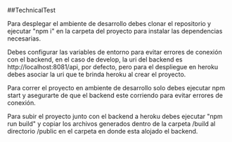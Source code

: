 ##TechnicalTest

Para desplegar el ambiente de desarrollo debes clonar el repositorio y ejecutar "npm i" en la carpeta del proyecto para instalar las dependencias necesarias.

Debes configurar las variables de entorno para evitar errores de conexión con el backend, en el caso de develop, la uri del backend es http://localhost:8081/api, por defecto, pero para el despliegue en heroku debes asociar la uri que te brinda heroku al crear el proyecto.

Para correr el proyecto en ambiente de desarrollo solo debes ejecutar npm start y asegurarte de que el backend este corriendo para evitar errores de conexión.

Para subir el proyecto junto con el backend a heroku debes ejecutar "npm run build" y copiar los archivos generados dentro de la carpeta /build al directorio /public en el carpeta en donde esta alojado el backend.